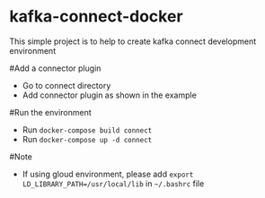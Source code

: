# kafka-connect-docker
This simple project is to help to create kafka connect development environment

#Add a connector plugin
* Go to connect directory
* Add connector plugin as shown in the example

#Run the environment
* Run `docker-compose build connect`
* Run `docker-compose up -d connect`


#Note
* If using gloud environment, please add `export LD_LIBRARY_PATH=/usr/local/lib` in `~/.bashrc` file 
